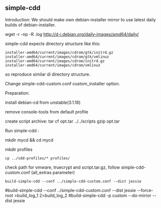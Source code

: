 simple-cdd
----------
Introduction:
We should make own debian-installer mirror to use latest daily builds of debian-installer.

wget -r -np -R *.log* http://d-i.debian.org/daily-images/amd64/daily/

simple-cdd expects directory structure like this:

    installer-amd64/current/images/cdrom/gtk/initrd.gz
    installer-amd64/current/images/cdrom/gtk/vmlinuz
    installer-amd64/current/images/cdrom/initrd.gz
    installer-amd64/current/images/cdrom/vmlinuz

so reproduce similar di directory structure.

Change simple-cdd-custom.conf custom_installer option.


Preparation:

install debian-cd from unstable(3.1.16)

remove console-tools from default profile

create script archive:
    tar cf opt.tar ../../scripts
    gzip opt.tar


Run simple-cdd :

mkdir mycd && cd mycd

mkdir profiles

    cp ../sdd-profiles/* profiles/



check path for vmware, truecrypt and script.tar.gz, follow simple-cdd-custom.conf (all_extras parameter)

    build-simple-cdd --conf ../simple-cdd-custom.conf --dist jessie
#build-simple-cdd --conf ../simple-cdd-custom.conf --dist jessie --force-root >build_log_1 2>build_log_2
#build-simple-cdd  -p custom --do-mirror --dist jessie
